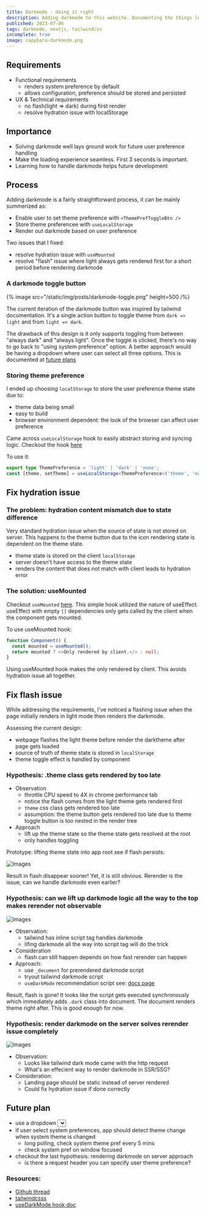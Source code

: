 ```yaml
---
title: Darkmode - doing it right
description: Adding darkmode to this website. Documenting the things learned.
published: 2023-07-06
tags: darkmode, nextjs, tailwindcss
incomplete: true
image: capybara-darkmode.png
---
```


## Requirements

- Functional requirements
  - renders system preference by default
  - allows configuration, preference should be stored and persisted
- UX & Technical requirements
  - no flash(light => dark) during first render
  - resolve hydration issue with localStorage

## Importance

- Solving darkmode well lays ground work for future user preference handling
- Make the loading experience seamless. First 3 seconds is important.
- Learning how to handle darkmode helps future development

## Process

Adding darkmode is a fairly straightforward process, it can be mainly summerized as:

- Enable user to set theme preference with `<ThemePrefToggleBtn />`
- Store theme preferencee with `useLocalStorage`
- Render out darkmode based on user preference

Two issues that I fixed:

- resolve hydration issue with `useMounted`
- resolve "flash" issue where light always gets rendered first for a short period before rendering darkmode

### A darkmode toggle button

{% image
  src="/static/img/posts/darkmode-toggle.png"
  height=500
  /%}

The current iteration of the darkmode button was inspired by tailwind documentation. It's a single action button to toggle theme from `dark => light` and from `light => dark`.

The drawback of this design is it only supports toggling from between "always dark" and "always light". Once the toggle is clicked, there's no way to go back to "using system preference" option. A better approach would be having a dropdown where user can select all three options. This is documented at [future plans](/post/darkmode#future-plan)

### Storing theme preference

I ended up choosing `localStorage` to store the user preference theme state due to:

- theme data being small
- easy to build
- browser environment dependent: the look of the browser can affect user preference

Came across `useLocalStorage` hook to easily abstract storing and syncing logic. Checkout the hook [here](https://github.com/Yxwww/yuxi-site/blob/main/utils/hooks/useLocalStorage.ts)

To use it:

```typescript
export type ThemePreference = 'light' | 'dark' | 'none';
const [theme, setTheme] = useLocalStorage<ThemePreference>('theme', 'none');
```

## Fix hydration issue

### The problem: hydration content mismatch due to state difference

Very standard hydration issue when the source of state is not stored on server. This happens to the theme button due to the icon rendering state is dependent on the theme state.

- theme state is stored on the client `localStorage`
- server doesn't have access to the theme state
- renders the content that does not match with client leads to hydration error

### The solution: useMounted

Checkout `useMounted` [here](https://github.com/Yxwww/yuxi-site/blob/main/utils/hooks/useMounted.ts). This simple hook utilized the nature of useEffect. useEffect with empty `[]` dependencies only gets called by the client when the component gets mounted.

To use useMounted hook:

```typescript
function Component() {
  const mounted = useMounted();
  return mounted ? <>Only rendered by client.</> : null;
}
```

Using useMounted hook makes the <ThemeToggleButton /> only rendered by client. This avoids hydration issue all together.

## Fix flash issue

While addressing the requirements, I've noticed a flashing issue when the page initially renders in light mode then renders the darkmode.

Assessing the current design:

- webpage flashes the light theme before render the darktheme after page gets loaded
- source of truth of theme state is stored in `localStorage`
- theme toggle effect is handled by <ThemePrefToggleBtn /> component

### Hypothesis: .theme class gets rendered by <ThemePrevToggle /> too late

- Observation
  - throttle CPU speed to 4X in chrome performance tab
  - notice the flash comes from the light theme gets rendered first
  - `theme` css class gets rendered too late
  - assumption: the theme button gets rendered too late due to theme toggle button is too nested in the render tree
- Approach
  - lift up the theme state so the theme state gets resolved at the root
  - <ThemePrefToggleBtn /> only handles toggling

Prototype: lifting theme state into app root see if flash persists:

![Images](/static/img/posts/lift-theme-effect-up.png)

Result in flash disappear sooner! Yet, it is still obvious. Rerender is the issue, can we handle darkmode even earlier?

### Hypothesis: can we lift up darkmode logic all the way to the top makes rerender not observable

![Images](/static/img/posts/tailwind-darkmode-logic.png)

- Observation:
  - tailwind has inline script tag handles darkmode
  - lifing darkmode all the way into script tag will do the trick
- Consideration
  - flash can still happen depends on how fast rerender can happen
- Approach:
  - use `_document` for prerendered darkmode script
  - tryout tailwind darkmode script
  - `useDarkMode` recommendation script see: [docs page](https://github.com/donavon/use-dark-mode#that-flash)

Result, flash is gone! It looks like the script gets executed synchronously which immediately adds `.dark` class into document. The document renders theme right after. This is good enough for now.

### Hypothesis: render darkmode on the server solves rerender issue completely

![Images](/static/img/posts/prerenders_dark_mode.png)

- Observation:
  - Looks like tailwind dark mode came with the http request
  - What's an effecient way to render darkmode in SSR/SSG?
- Consideration:
  - Landing page should be static instead of server rendered
  - Could fix hydration issue if done correctly

## Future plan

- use a dropdown <select /> component to support user to select "system preference state", "always light", and "always dark".
  - sync "prefer system theme" state with toggle UI
- if user select system preferences, app should detect theme change when system theme is changed
  - long polling, check system theme pref every 5 mins
  - check system pref on window focused
- checkout the last hypothesis: rendering darkmode on server approach
  - is there a request header you can specify user theme preference?

### Resources:

- [Github thread](https://github.com/vercel/next.js/discussions/21982)
- [tailwindcsss](https://tailwindcss.com)
- [useDarkMode hook doc](https://github.com/donavon/use-dark-mode#that-flash)
